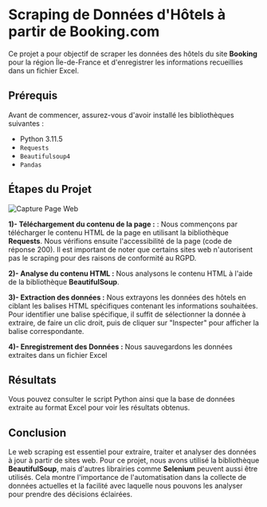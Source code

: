 # Scraping de Données d'Hôtels à partir de Booking.com

Ce projet a pour objectif de scraper les données des hôtels du site **Booking** pour la région Île-de-France et d'enregistrer les informations recueillies dans un fichier Excel.

## Prérequis

Avant de commencer, assurez-vous d'avoir installé les bibliothèques suivantes :

- Python 3.11.5
- `Requests`
- `Beautifulsoup4`
- `Pandas`


## Étapes du Projet

![Capture Page Web](https://github.com/mustaphaoulhaj/Web_scraping_Python/assets/127968969/8ee503d4-9706-4e14-9b02-761ae90fee50)

**1)- Téléchargement du contenu de la page :** : 
Nous commençons par télécharger le contenu HTML de la page en utilisant la bibliothèque **Requests**. Nous vérifions ensuite l'accessibilité de la page (code de réponse 200). Il est important de noter que certains sites web n'autorisent pas le scraping pour des raisons de conformité au RGPD.

**2)- Analyse du contenu HTML :**
Nous analysons le contenu HTML à l'aide de la bibliothèque **BeautifulSoup**.

**3)- Extraction des données :**
Nous extrayons les données des hôtels en ciblant les balises HTML spécifiques contenant les informations souhaitées. Pour identifier une balise spécifique, il suffit de sélectionner la donnée à extraire, de faire un clic droit, puis de cliquer sur "Inspecter" pour afficher la balise correspondante.

**4)- Enregistrement des Données :**
Nous sauvegardons les données extraites dans un fichier Excel 

## Résultats
Vous pouvez consulter le script Python ainsi que la base de données extraite au format Excel pour voir les résultats obtenus.


## Conclusion
Le web scraping est essentiel pour extraire, traiter et analyser des données à jour à partir de sites web. Pour ce projet, nous avons utilisé la bibliothèque **BeautifulSoup**, mais d'autres librairies comme **Selenium** peuvent aussi être utilisés. Cela montre l'importance de l'automatisation dans la collecte de données actuelles et la facilité avec laquelle nous pouvons les analyser pour prendre des décisions éclairées.
